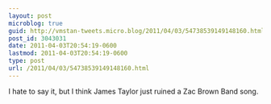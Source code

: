 ```yaml
---
layout: post
microblog: true
guid: http://vmstan-tweets.micro.blog/2011/04/03/54738539149148160.html
post_id: 3043031
date: 2011-04-03T20:54:19-0600
lastmod: 2011-04-03T20:54:19-0600
type: post
url: /2011/04/03/54738539149148160.html
---
```

I hate to say it, but I think James Taylor just ruined a Zac Brown Band song.

